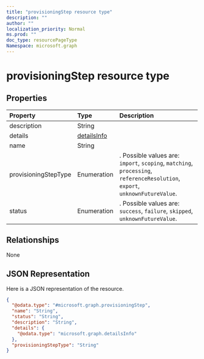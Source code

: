 ```yaml
---
title: "provisioningStep resource type"
description: ""
author: ""
localization_priority: Normal
ms.prod: ""
doc_type: resourcePageType
Namespace: microsoft.graph
---
```



# provisioningStep resource type



## Properties
|Property|Type|Description|
|:---|:---|:---|
|description|String||
|details|[detailsInfo](../resources/detailsInfo.md)||
|name|String||
|provisioningStepType|Enumeration|. Possible values are: `import`, `scoping`, `matching`, `processing`, `referenceResolution`, `export`, `unknownFutureValue`.|
|status|Enumeration|. Possible values are: `success`, `failure`, `skipped`, `unknownFutureValue`.|

## Relationships
None

## JSON Representation
Here is a JSON representation of the resource.
<!-- {
  "blockType": "resource",
  "@odata.type": "microsoft.graph.provisioningStep"
}
-->
``` json
{
  "@odata.type": "#microsoft.graph.provisioningStep",
  "name": "String",
  "status": "String",
  "description": "String",
  "details": {
    "@odata.type": "microsoft.graph.detailsInfo"
  },
  "provisioningStepType": "String"
}
```

